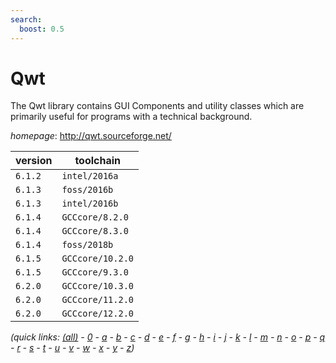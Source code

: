 ```yaml
---
search:
  boost: 0.5
---
```

# Qwt

The Qwt library contains GUI Components and utility classes which are primarily useful for programs  with a technical background.

*homepage*: <http://qwt.sourceforge.net/>

version | toolchain
--------|----------
``6.1.2`` | ``intel/2016a``
``6.1.3`` | ``foss/2016b``
``6.1.3`` | ``intel/2016b``
``6.1.4`` | ``GCCcore/8.2.0``
``6.1.4`` | ``GCCcore/8.3.0``
``6.1.4`` | ``foss/2018b``
``6.1.5`` | ``GCCcore/10.2.0``
``6.1.5`` | ``GCCcore/9.3.0``
``6.2.0`` | ``GCCcore/10.3.0``
``6.2.0`` | ``GCCcore/11.2.0``
``6.2.0`` | ``GCCcore/12.2.0``


*(quick links: [(all)](../index.md) - [0](../0/index.md) - [a](../a/index.md) - [b](../b/index.md) - [c](../c/index.md) - [d](../d/index.md) - [e](../e/index.md) - [f](../f/index.md) - [g](../g/index.md) - [h](../h/index.md) - [i](../i/index.md) - [j](../j/index.md) - [k](../k/index.md) - [l](../l/index.md) - [m](../m/index.md) - [n](../n/index.md) - [o](../o/index.md) - [p](../p/index.md) - [q](../q/index.md) - [r](../r/index.md) - [s](../s/index.md) - [t](../t/index.md) - [u](../u/index.md) - [v](../v/index.md) - [w](../w/index.md) - [x](../x/index.md) - [y](../y/index.md) - [z](../z/index.md))*

